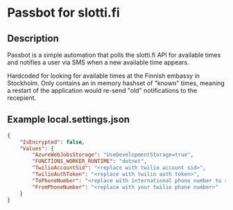 # Passbot for slotti.fi

## Description

Passbot is a simple automation that polls the slotti.fi API for available times and notifies a user via SMS when a new available time appears.

Hardcoded for looking for available times at the Finnish embassy in Stockholm. Only contains an in memory hashset of "known" times, meaning a restart of the application would re-send "old" notifications to the recepient.

## Example local.settings.json

```json
{
    "IsEncrypted": false,
    "Values": {
        "AzureWebJobsStorage": "UseDevelopmentStorage=true",
        "FUNCTIONS_WORKER_RUNTIME": "dotnet",
        "TwilioAccountSid": "<replace with twilio account sid>", 
        "TwilioAuthToken": "<replace with twilio auth token>",
        "ToPhoneNumber": "<replace with international phone number to receive the notification, e.g. +461234512345>",
        "FromPhoneNumber": "<replace with your twilio phone number>"
    }
}
```
